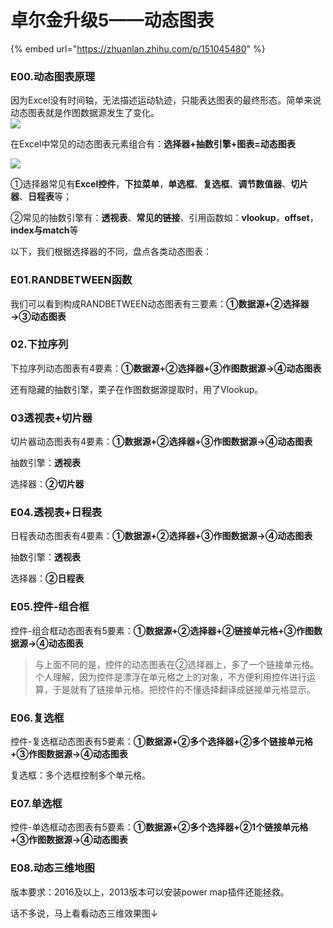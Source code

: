 # 卓尔金升级5——动态图表

{% embed url="https://zhuanlan.zhihu.com/p/151045480" %}

### **E00.动态图表原理**

因为Excel没有时间轴，无法描述运动轨迹，只能表达图表的最终形态。简单来说动态图表就是作图数据源发生了变化。\
![](https://pic2.zhimg.com/80/v2-a5723086798244b536b4641945003255\_1440w.jpg)

在Excel中常见的动态图表元素组合有：**选择器+抽数引擎+图表=动态图表**

![](https://pic1.zhimg.com/80/v2-6b40ad234812f516f11d2935ba518480\_1440w.jpg)

①选择器常见有**Excel控件**，**下拉菜单**，**单选框**、**复选框**、**调节数值器**、**切片器**、**日程表**等；

②常见的抽数引擎有：**透视表**、**常见的链接**、引用函数如：**vlookup**，**offset**，**index与match**等

以下，我们根据选择器的不同，盘点各类动态图表：

### **E01.RANDBETWEEN函数**

我们可以看到构成RANDBETWEEN动态图表有三要素：**①数据源+②选择器→③动态图表**

### **02.下拉序列**

下拉序列动态图表有4要素：**①数据源+②选择器+③作图数据源→④动态图表**

还有隐藏的抽数引擎，栗子在作图数据源提取时，用了Vlookup。

### **03透视表+切片器**

切片器动态图表有4要素：**①数据源+②选择器+③作图数据源→④动态图表**

抽数引擎：**透视表**

选择器：**②切片器**

### **E04.透视表+日程表**

日程表动态图表有4要素：**①数据源+②选择器+③作图数据源→④动态图表**

抽数引擎：**透视表**

选择器：**②日程表**

### **E05.控件-组合框**

控件-组合框动态图表有5要素：**①数据源+②选择器+②链接单元格+③作图数据源→④动态图表**

> 与上面不同的是，控件的动态图表在②选择器上，多了一个链接单元格。\
> 个人理解，因为控件是漂浮在单元格之上的对象，不方便利用控件进行运算，于是就有了链接单元格。把控件的不懂选择翻译成链接单元格显示。

### **E06.复选框**

控件-复选框动态图表有5要素：**①数据源+②多个选择器+②多个链接单元格+③作图数据源→④动态图表**

复选框：多个选框控制多个单元格。

### **E07.单选框**

控件-单选框动态图表有5要素：**①数据源+②多个选择器+②1个链接单元格+③作图数据源→④动态图表**

### E08.动态三维地图

版本要求：2016及以上，2013版本可以安装power map插件还能拯救。

话不多说，马上看看动态三维效果图↓
